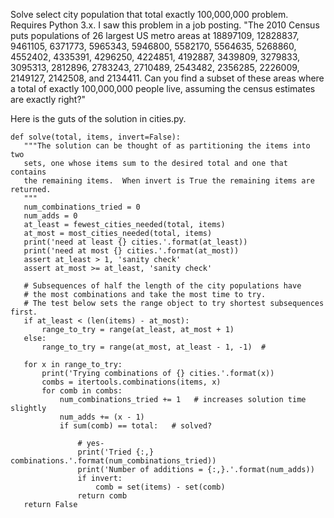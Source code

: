 Solve select city population that total exactly 100,000,000 problem.
Requires Python 3.x.
I saw this problem in a job posting.
"The 2010 Census puts populations of 26 largest US metro areas at 18897109,
 12828837, 9461105, 6371773, 5965343, 5946800, 5582170, 5564635, 5268860,
 4552402, 4335391, 4296250, 4224851, 4192887, 3439809, 3279833, 3095313,
 2812896, 2783243, 2710489, 2543482, 2356285, 2226009, 2149127, 2142508,
 and 2134411.
 Can you find a subset of these areas where a total of exactly 100,000,000
 people live, assuming the census estimates are exactly right?"
 
 Here is the guts of the solution in cities.py.
 
 ```python3
 def solve(total, items, invert=False): 
    """The solution can be thought of as partitioning the items into two
    sets, one whose items sum to the desired total and one that contains
    the remaining items.  When invert is True the remaining items are returned.
    """
    num_combinations_tried = 0
    num_adds = 0
    at_least = fewest_cities_needed(total, items)
    at_most = most_cities_needed(total, items)
    print('need at least {} cities.'.format(at_least))
    print('need at most {} cities.'.format(at_most))
    assert at_least > 1, 'sanity check'
    assert at_most >= at_least, 'sanity check'
    
    # Subsequences of half the length of the city populations have
    # the most combinations and take the most time to try.
    # The test below sets the range object to try shortest subsequences first.
    if at_least < (len(items) - at_most):
        range_to_try = range(at_least, at_most + 1)
    else:
        range_to_try = range(at_most, at_least - 1, -1)  # 
        
    for x in range_to_try:
        print('Trying combinations of {} cities.'.format(x))
        combs = itertools.combinations(items, x)
        for comb in combs:
            num_combinations_tried += 1   # increases solution time slightly
            num_adds += (x - 1)
            if sum(comb) == total:   # solved?

                # yes-
                print('Tried {:,} combinations.'.format(num_combinations_tried))
                print('Number of additions = {:,}.'.format(num_adds))
                if invert:
                    comb = set(items) - set(comb)
                return comb
    return False
```    
